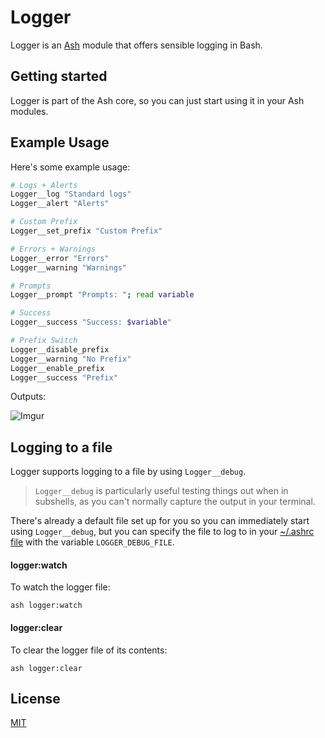 # Logger

Logger is an [Ash](https://github.com/ash-shell/ash) module that offers sensible logging in Bash.

## Getting started

Logger is part of the Ash core, so you can just start using it in your Ash modules.

## Example Usage

Here's some example usage:

```sh
# Logs + Alerts
Logger__log "Standard logs"
Logger__alert "Alerts"

# Custom Prefix
Logger__set_prefix "Custom Prefix"

# Errors + Warnings
Logger__error "Errors"
Logger__warning "Warnings"

# Prompts
Logger__prompt "Prompts: "; read variable

# Success
Logger__success "Success: $variable"

# Prefix Switch
Logger__disable_prefix
Logger__warning "No Prefix"
Logger__enable_prefix
Logger__success "Prefix"
```

Outputs:

![Imgur](http://i.imgur.com/lGBwpaa.png?1)

## Logging to a file

Logger supports logging to a file by using `Logger__debug`.

> `Logger__debug` is particularly useful testing things out when in subshells, as you can't normally capture the output in your terminal.

There's already a default file set up for you so you can immediately start using `Logger__debug`, but you can specify the file to log to in your [~/.ashrc file](https://github.com/ash-shell/ash#the-ashrc-file) with the variable `LOGGER_DEBUG_FILE`.

#### logger:watch

To watch the logger file:

```
ash logger:watch
```

#### logger:clear

To clear the logger file of its contents:

```
ash logger:clear
```

## License

[MIT](license.txt)
